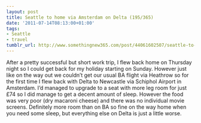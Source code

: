 ```yaml
---
layout: post
title: Seattle to home via Amsterdam on Delta (195/365)
date: '2011-07-14T08:13:00+01:00'
tags:
- Seattle
- travel
tumblr_url: http://www.somethingnew365.com/post/44061602507/seattle-to-home-via-amsterdam-on-delta-195365
---
```

After a pretty successful but short work trip, I flew back home on Thursday night so I could get back for my holiday starting on Sunday. However just like on the way out we couldn’t get our usual BA flight via Heathrow so for the first time I flew back with Delta to Newcastle via Schiphol Airport in Amsterdam.
I’d managed to upgrade to a seat with more leg room for just £74 so I did manage to get a decent amount of sleep. However the food was very poor (dry macaroni cheese) and there was no individual movie screens. Definitely more room than on BA so fine on the way home when you need some sleep, but everything else on Delta is just a little worse.
